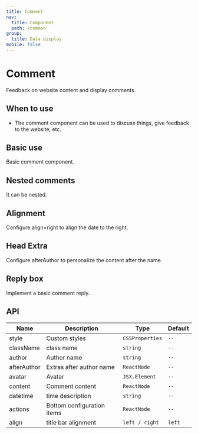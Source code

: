 ```yaml
---
title: Comment
nav:
  title: Component
  path: /common
group:
  title: Data display
mobile: false
---
```


# Comment

Feedback on website content and display comments.

## When to use

- The comment component can be used to discuss things, give feedback to the website, etc.

## Basic use

Basic comment component.

<code src='./demos/index1.tsx'></code>

## Nested comments

It can be nested.

<code src='./demos/index2.tsx'></code>

## Alignment

Configure align=right to align the date to the right.

<code src='./demos/index5.tsx'></code>

## Head Extra

Configure afterAuthor to personalize the content after the name.

<code src='./demos/index4.tsx'></code>

## Reply box

Implement a basic comment reply.

<code src='./demos/index3.tsx'></code>

## API

| Name        | Description                | Type            | Default |
| ----------- | -------------------------- | --------------- | ------- |
| style       | Custom styles              | `CSSProperties` | `--`    |
| className   | class name                 | `string`        | `--`    |
| author      | Author name                | `string`        | `--`    |
| afterAuthor | Extras after author name   | `ReactNode`     | `--`    |
| avatar      | Avatar                     | `JSX.Element`   | `--`    |
| content     | Comment content            | `ReactNode`     | `--`    |
| datetime    | time description           | `string`        | `--`    |
| actions     | Bottom configuration items | `ReactNode`     | `--`    |
| align       | title bar alignment        | `left / right`  | `left`  |
